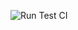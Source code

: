 ![Run Test CI](https://github.com/Nathan-Patnam/New-Personal-Website/workflows/Run%20Test%20CI/badge.svg)
